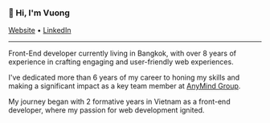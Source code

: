 <h3>👋 Hi, I'm Vuong</h3>

<p>
  <a href="http://vuongtran.co/" target="_blank" rel="noreferrer">Website</a> •
  <a href="https://www.linkedin.com/in/vuongtran90" target="_blank" rel="noreferrer">LinkedIn</a>
</p>

---

<p>Front-End developer currently living in Bangkok, with over 8 years of experience in crafting engaging and user-friendly web experiences.</p>
<p>I've dedicated more than 6 years of my career to honing my skills and making a significant impact as a key team member at <a href="https://anymindgroup.com/" target="_blank" rel="noreferrer">AnyMind Group</a>.</p>
<p>My journey began with 2 formative years in Vietnam as a front-end developer, where my passion for web development ignited.</p>


